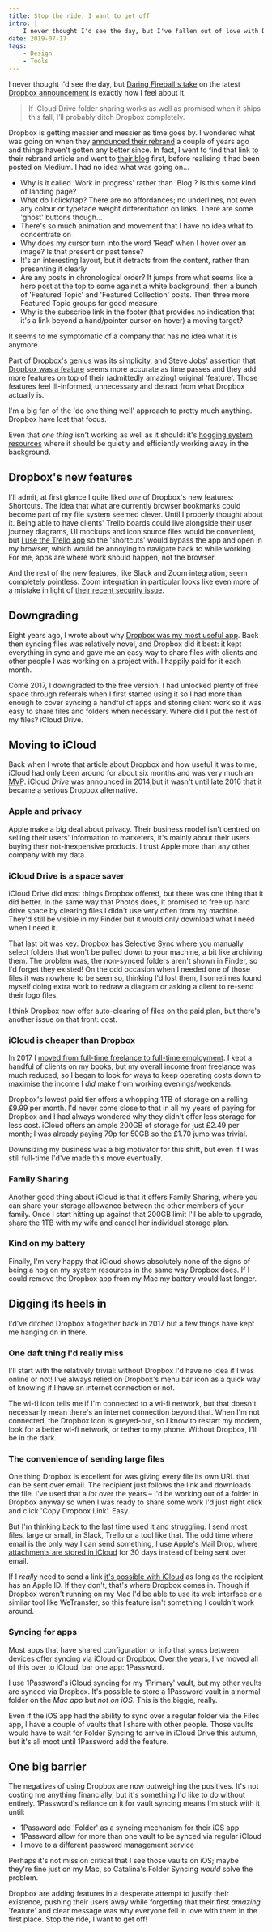 ```yaml
---
title: Stop the ride, I want to get off
intro: |
    I never thought I'd see the day, but I've fallen out of love with Dropbox. Dropbox's genius was its simplicity, which is getting buried by questionable new features and messy branding.
date: 2019-07-17
tags:
    - Design
    - Tools
---
```


I never thought I'd see the day, but [Daring Fireball's take](https://daringfireball.net/linked/2019/06/13/dropbox-sucks) on the latest [Dropbox announcement](https://blog.dropbox.com/topics/product-tips/new-dropbox) is exactly how I feel about it.

> If iCloud Drive folder sharing works as well as promised when it ships this fall, I’ll probably ditch Dropbox completely.

Dropbox is getting messier and messier as time goes by. I wondered what was going on when they [announced their rebrand](https://medium.com/dropbox-design/evolving-the-dropbox-brand-9c30e53373a4) a couple of years ago and things haven't gotten any better since. In fact, I went to find that link to their rebrand article and went to [their blog](https://blog.dropbox.com) first, before realising it had been posted on Medium. I had no idea what was going on…

- Why is it called 'Work in progress' rather than 'Blog'? Is this some kind of landing page?
- What do I click/tap? There are no affordances; no underlines, not even any colour or typeface weight differentiation on links. There are some 'ghost' buttons though…
- There's so much animation and movement that I have no idea what to concentrate on
- Why does my cursor turn into the word 'Read' when I hover over an image? Is that present or past tense?
- It's an interesting layout, but it detracts from the content, rather than presenting it clearly
- Are any posts in chronological order? It jumps from what seems like a hero post at the top to some against a white background, then a bunch of 'Featured Topic' and 'Featured Collection' posts. Then three more Featured Topic groups for good measure
- Why is the subscribe link in the footer (that provides no indication that it's a link beyond a hand/pointer cursor on hover) a moving target?

It seems to me symptomatic of a company that has no idea what it is anymore.

Part of Dropbox's genius was its simplicity, and Steve Jobs' assertion that [Dropbox was a feature](https://www.businessinsider.com/drew-houston-dropbox-steve-jobs-2017-6?r=US&IR=T) seems more accurate as time passes and they add more features on top of their (admittedly amazing) original 'feature'. Those features feel ill-informed, unnecessary and detract from what Dropbox actually is.

I'm a big fan of the 'do one thing well' approach to pretty much anything. Dropbox have lost that focus.

Even that <i>one thing</i> isn't working as well as it should: it's [hogging system resources](https://twitter.com/sandofsky/status/1138686582859239425) where it should be quietly and efficiently working away in the background.


## Dropbox's new features

I'll admit, at first glance I quite liked *one* of Dropbox's new features: Shortcuts. The idea that what are currently browser bookmarks could become part of my file system seemed clever.  Until I properly thought about it. Being able to have clients' Trello boards could live alongside their user journey diagrams, UI mockups and icon source files would be convenient, but [I use the Trello app](https://apps.apple.com/us/app/trello/id1278508951?mt=12) so the 'shortcuts' would bypass the app and open in my browser, which would be annoying to navigate back to while working. For me, apps are where work should happen, not the browser.

And the rest of the new features, like Slack and Zoom integration, seem completely pointless. Zoom integration in particular looks like even more of a mistake in light of [their recent security issue](https://medium.com/bugbountywriteup/zoom-zero-day-4-million-webcams-maybe-an-rce-just-get-them-to-visit-your-website-ac75c83f4ef5).


## Downgrading

Eight years ago, I wrote about why [Dropbox was my most useful app](/blog/dropbox-my-most-useful-app). Back then syncing files was relatively novel, and Dropbox did it best: it kept everything in sync and gave me an easy way to share files with clients and other people I was working on a project with. I happily paid for it each month.

Come 2017, I downgraded to the free version. I had unlocked plenty of free space through referrals when I first started using it so I had more than enough to cover syncing a handful of apps and storing client work so it was easy to share files and folders when necessary. Where did I put the rest of my files? iCloud Drive.


## Moving to iCloud

Back when I wrote that article about Dropbox and how useful it was to me, iCloud had only been around for about six months and was very much an <abbr title="Minimum Viable Product">MVP</abbr>. iCloud *Drive* was announced in 2014,but it wasn't until late 2016 that it became a serious Dropbox alternative.

### Apple and privacy

Apple make a big deal about privacy. Their business model isn't centred on selling their users' information to marketers, it's mainly about their users buying their not-inexpensive products. I trust Apple more than any other company with my data.

### iCloud Drive is a space saver

iCloud Drive did most things Dropbox offered, but there was one thing that it did better. In the same way that Photos does, it promised to free up hard drive space by clearing files I didn't use very often from my machine. They'd still be visible in my Finder but it would only download what I need when I need it.

That last bit was key. Dropbox has Selective Sync where you manually select folders that won't be pulled down to your machine, a bit like archiving them. The problem was, the non-synced folders aren't shown in Finder, so I'd forget they existed! On the odd occasion when I needed one of those files it was nowhere to be seen so, thinking I'd lost them, I sometimes found myself doing extra work to redraw a diagram or asking a client to re-send their logo files.

I think Dropbox now offer auto-clearing of files on the paid plan, but there's another issue on that front: cost.

### iCloud is cheaper than Dropbox

In 2017 I [moved from full-time freelance to full-time employment](/blog/a-shift-in-focus). I kept a handful of clients on my books, but my overall income from freelance was much reduced, so I began to look for ways to keep operating costs down to maximise the income I *did* make from working evenings/weekends.

Dropbox's lowest paid tier offers a whopping 1TB of storage on a rolling £9.99 per month. I'd never come close to that in all my years of paying for Dropbox and I had always wondered why they didn't offer less storage for less cost. iCloud offers an ample 200GB of storage for just £2.49 per month; I was already paying 79p for 50GB so the £1.70 jump was trivial.

Downsizing my business was a big motivator for this shift, but even if I was still full-time I'd've made this move eventually.

### Family Sharing

Another good thing about iCloud is that it offers Family Sharing, where you can share your storage allowance between the other members of your family. Once I start hitting up against that 200GB limit I'll be able to upgrade, share the 1TB with my wife and cancel her individual storage plan.

### Kind on my battery

Finally, I'm very happy that iCloud shows absolutely none of the signs of being a hog on my system resources in the same way Dropbox does. If I could remove the Dropbox app from my Mac my battery would last longer.


## Digging its heels in

I'd've ditched Dropbox altogether back in 2017 but a few things have kept me hanging on in there.

### One daft thing I'd really miss

I'll start with the relatively trivial: without Dropbox I'd have no idea if I was online or not! I've always relied on Dropbox's menu bar icon as a quick way of knowing if I have an internet connection or not.

The wi-fi icon tells me if I'm connected to a wi-fi network, but that doesn't necessarily mean there's an internet connection beyond that. When I'm not connected, the Dropbox icon is greyed-out, so I know to restart my modem, look for a better wi-fi network, or tether to my phone. Without Dropbox, I'll be in the dark.

### The convenience of sending large files

One thing Dropbox is excellent for was giving every file its own URL that can be sent over email. The recipient just follows the link and downloads the file. I've used that a *lot* over the years – I'd be working out of a folder in Dropbox anyway so when I was ready to share some work I'd just right click and click 'Copy Dropbox Link'. Easy.

But I'm thinking back to the last time used it and struggling. I send most files, large or small, in Slack, Trello or a tool like that. The odd time where email is the only way I can send something, I use Apple's Mail Drop, where [attachments are stored in iCloud](https://osxdaily.com/2014/11/14/use-mail-drop-email-large-files-mac-os-x/) for 30 days instead of being sent over email.

If I *really* need to send a link [it's possible with iCloud](https://www.macrumors.com/how-to/share-files-stored-in-icloud-drive/) as long as the recipient has an Apple ID. If they don't, that's where Dropbox comes in. Though if Dropbox weren't running on my Mac I'd be able to use its web interface or a similar tool like WeTransfer, so this feature isn't something I couldn't work around.


### Syncing for apps

Most apps that have shared configuration or info that syncs between devices offer syncing via iCloud or Dropbox. Over the years, I've moved all of this over to iCloud, bar one app: 1Password.

I use 1Password's iCloud syncing for my 'Primary' vault, but my other vaults are synced via Dropbox. It's possible to store a 1Password vault in a normal folder on the *Mac app* but *not on iOS*. This is the biggie, really.

Even if the iOS app had the ability to sync over a regular folder via the Files app, I have a couple of vaults that I share with other people. Those vaults would have to wait for Folder Syncing to arrive in iCloud Drive this autumn, but it's all moot until 1Password add the feature.


## One big barrier

The negatives of using Dropbox are now outweighing the positives. It's not costing me anything financially, but it's something I'd like to do without entirely. 1Password's reliance on it for vault syncing means I'm stuck with it until:

- 1Password add 'Folder' as a syncing mechanism for their iOS app
- 1Password allow for more than one vault to be synced via regular iCloud
- I move to a different password management service

Perhaps it's not mission critical that I see those vaults on iOS; maybe they're fine just on my Mac, so Catalina's Folder Syncing *would* solve the problem.

Dropbox are adding features in a desperate attempt to justify their existence, pushing their users away while forgetting that their first *amazing* 'feature' and clear message was why everyone fell in love with them in the first place. Stop the ride, I want to get off!
